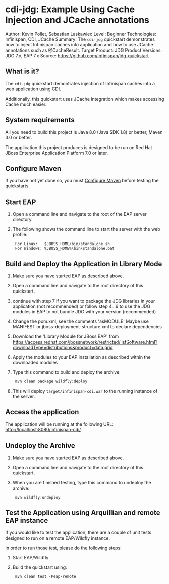 cdi-jdg: Example Using Cache Injection and JCache annotations
=====================================
Author: Kevin Pollet, Sebastian Laskawiec
Level: Beginner
Technologies: Infinispan, CDI, JCache
Summary: The `cdi-jdg` quickstart demonstrates how to inject Infinispan caches into application and how to use JCache annotations such as @CacheResult.
Target Product: JDG
Product Versions: JDG 7.x, EAP 7.x
Source: <https://github.com/infinispan/jdg-quickstart>

What is it?
-----------

The `cdi-jdg` quickstart demontrates injection of Infinispan caches into a web application using CDI.

Additionally, this quickstart uses JCache integration which makes accessing Cache much easier.

System requirements
-------------------

All you need to build this project is Java 8.0 (Java SDK 1.8) or better, Maven 3.0 or better.

The application this project produces is designed to be run on Red Hat JBoss Enterprise Application Platform 7.0 or later.

Configure Maven
---------------

If you have not yet done so, you must [Configure Maven](https://github.com/jboss-developer/jboss-developer-shared-resources/blob/master/guides/CONFIGURE_MAVEN.md#configure-maven-to-build-and-deploy-the-quickstarts) before testing the quickstarts.

Start EAP
---------

1. Open a command line and navigate to the root of the EAP server directory.
2. The following shows the command line to start the server with the web profile:

        For Linux:   $JBOSS_HOME/bin/standalone.sh
        For Windows: %JBOSS_HOME%\bin\standalone.bat

Build and Deploy the Application in Library Mode
------------------------------------------------

1. Make sure you have started EAP as described above.
2. Open a command line and navigate to the root directory of this quickstart.
3. continue with step 7 if you want to package the JDG libraries in your application (not recommended)
   or follow step 4...6 to use the JDG modules in EAP to not bundle JDG with your version (recommended)
4. Change the pom.xml, see the comments 'asMODULE'
   Maybe use MANIFEST or jboss-deployment-structure.xml to declare dependencies
5. Download the 'Library Module for JBoss EAP' from
   https://access.redhat.com/jbossnetwork/restricted/listSoftware.html?downloadType=distributions&product=data.grid
6. Apply the modules to your EAP installation as described within the downloaded modules
7. Type this command to build and deploy the archive:

        mvn clean package wildfly:deploy

8. This will deploy `target/infinispan-cdi.war` to the running instance of the server.


Access the application
---------------------

The application will be running at the following URL: <http://localhost:8080/infinispan-cdi/>

Undeploy the Archive
--------------------

1. Make sure you have started EAP as described above.
2. Open a command line and navigate to the root directory of this quickstart.
3. When you are finished testing, type this command to undeploy the archive:

        mvn wildfly:undeploy

Test the Application using Arquillian and remote EAP instance
-----------------------------------------------------------------

If you would like to test the application, there are a couple of unit tests designed to run on a remote EAP/Wildfly instance.

In order to run those test, please do the following steps:

1. Start EAP/Wildfly
2. Build the quickstart using:

        mvn clean test -Peap-remote
